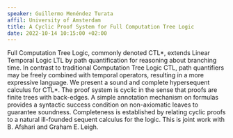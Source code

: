```yaml
---
speaker: Guillermo Menéndez Turata
affil: University of Amsterdam
title: A Cyclic Proof System for Full Computation Tree Logic
date: 2022-10-14 10:15:00 +02:00
---
```

Full Computation Tree Logic, commonly denoted CTL\*, extends Linear Temporal Logic LTL by path quantification for reasoning about branching time.
In contrast to traditional Computation Tree Logic CTL, path quantifiers may be freely combined with temporal operators, resulting in a more expressive language.
We present a sound and complete hypersequent calculus for CTL\*.
The proof system is cyclic in the sense that proofs are finite trees with back-edges.
A simple annotation mechanism on formulas provides a syntactic success condition on non-axiomatic leaves to guarantee soundness.
Completeness is established by relating cyclic proofs to a natural ill-founded sequent calculus for the logic.
This is joint work with B. Afshari and Graham E. Leigh.